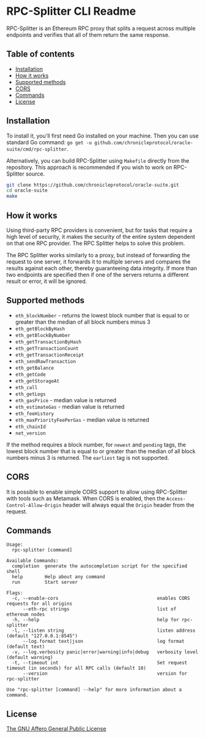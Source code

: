 # RPC-Splitter CLI Readme

RPC-Splitter is an Ethereum RPC proxy that splits a request across multiple endpoints and verifies that all of them
return the same response.

## Table of contents

* [Installation](#installation)
* [How it works](#how-it-works)
* [Supported methods](#supported-methods)
* [CORS](#cors)
* [Commands](#commands)
* [License](#license)

## Installation

To install it, you'll first need Go installed on your machine. Then you can use standard Go
command: `go get -u github.com/chronicleprotocol/oracle-suite/cmd/rpc-splitter`.

Alternatively, you can build RPC-Splitter using `Makefile` directly from the repository. This approach is recommended if
you wish to work on RPC-Splitter source.

```bash
git clone https://github.com/chronicleprotocol/oracle-suite.git
cd oracle-suite
make
```

## How it works

Using third-party RPC providers is convenient, but for tasks that require a high level of security, it makes the
security of the entire system dependent on that one RPC provider. The RPC Splitter helps to solve this problem.

The RPC Splitter works similarly to a proxy, but instead of forwarding the request to one server, it forwards it to
multiple servers and compares the results against each other, thereby guaranteeing data integrity. If more than two
endpoints are specified then if one of the servers returns a different result or error, it will be ignored.

## Supported methods

- `eth_blockNumber` - returns the lowest block number that is equal to or greater than the median of all block numbers
  minus 3
- `eth_getBlockByHash`
- `eth_getBlockByNumber`
- `eth_getTransactionByHash`
- `eth_getTransactionCount`
- `eth_getTransactionReceipt`
- `eth_sendRawTransaction`
- `eth_getBalance`
- `eth_getCode`
- `eth_getStorageAt`
- `eth_call`
- `eth_getLogs`
- `eth_gasPrice` - median value is returned
- `eth_estimateGas` - median value is returned
- `eth_feeHistory`
- `eth_maxPriorityFeePerGas` - median value is returned
- `eth_chainId`
- `net_version`

If the method requires a block number, for `newest` and `pending` tags, the lowest block number that is equal to or
greater than the median of all block numbers minus 3 is returned. The `earliest` tag is not supported.

## CORS

It is possible to enable simple CORS support to allow using RPC-Splitter with tools such as Metamask. When CORS is
enabled, then the `Access-Control-Allow-Origin` header will always equal the `Origin` header from the request.

## Commands

```
Usage:
  rpc-splitter [command]

Available Commands:
  completion  generate the autocompletion script for the specified shell
  help        Help about any command
  run         Start server

Flags:
  -c, --enable-cors                                    enables CORS requests for all origins
      --eth-rpc strings                                list of ethereum nodes
  -h, --help                                           help for rpc-splitter
  -l, --listen string                                  listen address (default "127.0.0.1:8545")
      --log.format text|json                           log format (default text)
  -v, --log.verbosity panic|error|warning|info|debug   verbosity level (default warning)
  -t, --timeout int                                    Set request timeout (in seconds) for all RPC calls (default 10)
      --version                                        version for rpc-splitter

Use "rpc-splitter [command] --help" for more information about a command.
```

## License

[The GNU Affero General Public License](https://www.notion.so/LICENSE)
